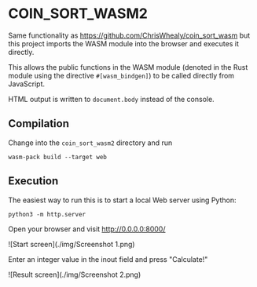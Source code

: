 # COIN_SORT_WASM2

Same functionality as <https://github.com/ChrisWhealy/coin_sort_wasm> but this project imports the WASM module into the browser and executes it directly.

This allows the public functions in the WASM module (denoted in the Rust module using the directive `#[wasm_bindgen]`) to be called directly from JavaScript.

HTML output is written to `document.body` instead of the console.

## Compilation

Change into the `coin_sort_wasm2` directory and run 

`wasm-pack build --target web`

## Execution

The easiest way to run this is to start a local Web server using Python:

`python3 -m http.server`

Open your browser and visit <http://0.0.0.0:8000/>

![Start screen](./img/Screenshot 1.png)

Enter an integer value in the inout field and press "Calculate!"

![Result screen](./img/Screenshot 2.png)

